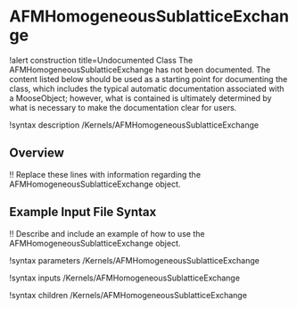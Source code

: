 # AFMHomogeneousSublatticeExchange

!alert construction title=Undocumented Class
The AFMHomogeneousSublatticeExchange has not been documented. The content listed below should be used as a starting point for
documenting the class, which includes the typical automatic documentation associated with a
MooseObject; however, what is contained is ultimately determined by what is necessary to make the
documentation clear for users.

!syntax description /Kernels/AFMHomogeneousSublatticeExchange

## Overview

!! Replace these lines with information regarding the AFMHomogeneousSublatticeExchange object.

## Example Input File Syntax

!! Describe and include an example of how to use the AFMHomogeneousSublatticeExchange object.

!syntax parameters /Kernels/AFMHomogeneousSublatticeExchange

!syntax inputs /Kernels/AFMHomogeneousSublatticeExchange

!syntax children /Kernels/AFMHomogeneousSublatticeExchange
